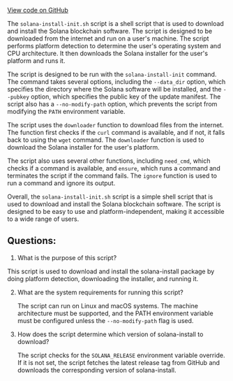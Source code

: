 
[View code on GitHub](https://github.com/solana-labs/solana/blob/master/install/solana-install-init.sh)

The `solana-install-init.sh` script is a shell script that is used to download and install the Solana blockchain software. The script is designed to be downloaded from the internet and run on a user's machine. The script performs platform detection to determine the user's operating system and CPU architecture. It then downloads the Solana installer for the user's platform and runs it.

The script is designed to be run with the `solana-install-init` command. The command takes several options, including the `--data_dir` option, which specifies the directory where the Solana software will be installed, and the `--pubkey` option, which specifies the public key of the update manifest. The script also has a `--no-modify-path` option, which prevents the script from modifying the `PATH` environment variable.

The script uses the `downloader` function to download files from the internet. The function first checks if the `curl` command is available, and if not, it falls back to using the `wget` command. The `downloader` function is used to download the Solana installer for the user's platform.

The script also uses several other functions, including `need_cmd`, which checks if a command is available, and `ensure`, which runs a command and terminates the script if the command fails. The `ignore` function is used to run a command and ignore its output.

Overall, the `solana-install-init.sh` script is a simple shell script that is used to download and install the Solana blockchain software. The script is designed to be easy to use and platform-independent, making it accessible to a wide range of users.
## Questions: 
 1. What is the purpose of this script?
   
   This script is used to download and install the solana-install package by doing platform detection, downloading the installer, and running it.

2. What are the system requirements for running this script?
   
   The script can run on Linux and macOS systems. The machine architecture must be supported, and the PATH environment variable must be configured unless the `--no-modify-path` flag is used.

3. How does the script determine which version of solana-install to download?
   
   The script checks for the `SOLANA_RELEASE` environment variable override. If it is not set, the script fetches the latest release tag from GitHub and downloads the corresponding version of solana-install.